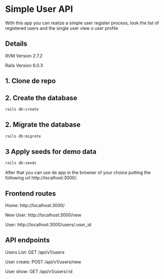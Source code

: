 # Simple User API

With this app you can realize a simple user register process, look the list of registered users and the single user view o user profile

## Details
RVM Version 2.7.2

Rails Version 6.0.3

## 1. Clone de repo

## 2. Create the database

```bash
rails db:create
```
## 2. Migrate the database

```bash
rails db:migrate
```
## 3 Apply seeds for demo data

```bash
rails db:seeds
```

After that you can use de app in the browser of your choice putting the following url http://localhost:3000/.

## Frontend routes

Home: http://localhost:3000/

New User: http://localhost:3000/new

User: http://localhost:3000/users/:user_id

## API endpoints

Users List: GET /api/v1/users

User create: POST /api/v1/users/new

User show: GET /api/v1/users/:id
